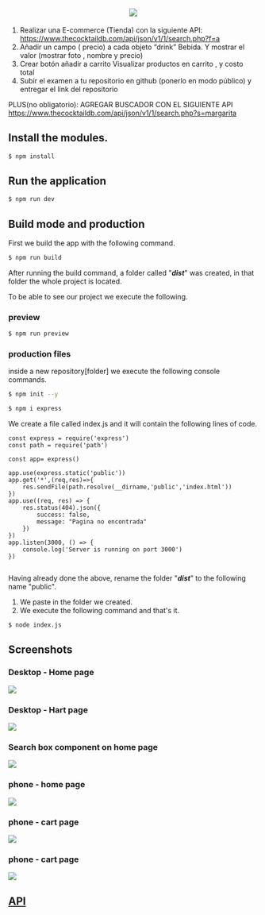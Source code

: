 # <center><a href="https://www.thecocktaildb.com/"> <img src="https://www.thecocktaildb.com/images/logo.png"/> </a></center>

1. Realizar una  E-commerce (Tienda) con la siguiente API:
 https://www.thecocktaildb.com/api/json/v1/1/search.php?f=a
2. Añadir un campo ( precio) a cada objeto  “drink”  Bebida. Y mostrar el valor (mostrar foto  , nombre y precio)
3. Crear botón añadir a carrito
Visualizar productos en carrito , y costo  total
4. Subir el examen a tu repositorio en github (ponerlo en modo público) y entregar el link del repositorio

PLUS(no obligatorio): AGREGAR  BUSCADOR  CON EL  SIGUIENTE  API
https://www.thecocktaildb.com/api/json/v1/1/search.php?s=margarita



## Install the modules.

```sh
$ npm install
```

## Run the application

```sh
$ npm run dev
```
## Build mode and production
First we build the app with the following command.
```sh
$ npm run build
```
After running the build command, a folder called "***dist***" was created, in that folder the whole project is located.

To be able to see our project we execute the following.
### preview
```sh
$ npm run preview
```
### production files
inside a new repository[folder] we execute the following console commands.

```sh
$ npm init --y
```
```sh
$ npm i express
```

We create a file called index.js and it will contain the following lines of code.
```JS
const express = require('express')
const path = require('path')

const app= express()

app.use(express.static('public'))
app.get('*',(req,res)=>{
    res.sendFile(path.resolve(__dirname,'public','index.html'))
})
app.use((req, res) => {
    res.status(404).json({
        success: false,
        message: "Pagina no encontrada"
    })
})
app.listen(3000, () => {
    console.log('Server is running on port 3000')
})


```
Having already done the above, rename the folder "***dist***" to the following name "public".
1. We paste in the folder we created.
2. We execute the following command and that's it.
```sh
$ node index.js
```

## Screenshots
### Desktop - Home page
<img src="screenshots/desktop-home.png"/>

### Desktop - Hart page
<img src="screenshots/desktop-cart.png"/>


### Search box component on home page
<img src="screenshots/desktop-search.png"/>

### phone - home page
<img src="screenshots/phone-home.jpg"/>

### phone - cart page
<img src="screenshots/phone-cart.jpg"/>

### phone - cart page
<img src="screenshots/phone-search.jpg"/>

## <a href="https://www.thecocktaildb.com/api.php">API</a>